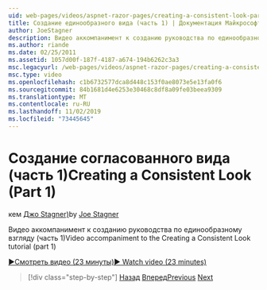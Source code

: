 ```yaml
---
uid: web-pages/videos/aspnet-razor-pages/creating-a-consistent-look-part-1
title: Создание единообразного вида (часть 1) | Документация Майкрософт
author: JoeStagner
description: Видео аккомпанимент к созданию руководства по единообразному взгляду (часть 1)
ms.author: riande
ms.date: 02/25/2011
ms.assetid: 1057d00f-187f-4187-a674-194b6262c3a3
msc.legacyurl: /web-pages/videos/aspnet-razor-pages/creating-a-consistent-look-part-1
msc.type: video
ms.openlocfilehash: c1b6732577dca8d448c153f0ae8073e5e13fa0f6
ms.sourcegitcommit: 84b1681d4e6253e30468c8df8a09fe03beea9309
ms.translationtype: MT
ms.contentlocale: ru-RU
ms.lasthandoff: 11/02/2019
ms.locfileid: "73445645"
---
```

# <a name="creating-a-consistent-look-part-1"></a><span data-ttu-id="38423-103">Создание согласованного вида (часть 1)</span><span class="sxs-lookup"><span data-stu-id="38423-103">Creating a Consistent Look (Part 1)</span></span>

<span data-ttu-id="38423-104">кем [Джо Stagner)](https://github.com/JoeStagner)</span><span class="sxs-lookup"><span data-stu-id="38423-104">by [Joe Stagner](https://github.com/JoeStagner)</span></span>

<span data-ttu-id="38423-105">Видео аккомпанимент к созданию руководства по единообразному взгляду (часть 1)</span><span class="sxs-lookup"><span data-stu-id="38423-105">Video accompaniment to the Creating a Consistent Look tutorial (part 1)</span></span>

<span data-ttu-id="38423-106">[&#9654;Смотреть видео (23 минуты)](https://channel9.msdn.com/Blogs/ASP-NET-Site-Videos/creating-a-consistent-look-(part-1))</span><span class="sxs-lookup"><span data-stu-id="38423-106">[&#9654; Watch video (23 minutes)](https://channel9.msdn.com/Blogs/ASP-NET-Site-Videos/creating-a-consistent-look-(part-1))</span></span>

> [!div class="step-by-step"]
> <span data-ttu-id="38423-107">[Назад](introduction-to-aspnet-web-programming-using-the-razor-syntax.md)
> [Вперед](creating-a-consistent-look-part-2.md)</span><span class="sxs-lookup"><span data-stu-id="38423-107">[Previous](introduction-to-aspnet-web-programming-using-the-razor-syntax.md)
[Next](creating-a-consistent-look-part-2.md)</span></span>
